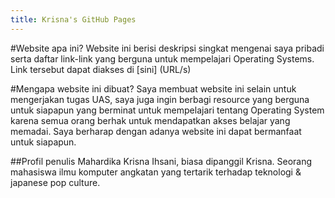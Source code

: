 ```yaml
---
title: Krisna's GitHub Pages
---
```


#Website apa ini?
Website ini berisi deskripsi singkat mengenai saya pribadi serta daftar link-link yang berguna untuk mempelajari Operating Systems. Link tersebut dapat diakses di [sini] (URL/s)

#Mengapa website ini dibuat?
Saya membuat website ini selain untuk mengerjakan tugas UAS, saya juga ingin berbagi resource yang berguna untuk siapapun yang berminat untuk mempelajari tentang Operating System karena semua orang berhak untuk mendapatkan akses belajar yang memadai. Saya berharap dengan adanya website ini dapat bermanfaat untuk siapapun.

##Profil penulis
Mahardika Krisna Ihsani, biasa dipanggil Krisna. Seorang mahasiswa ilmu komputer angkatan yang tertarik terhadap teknologi & japanese pop culture.


